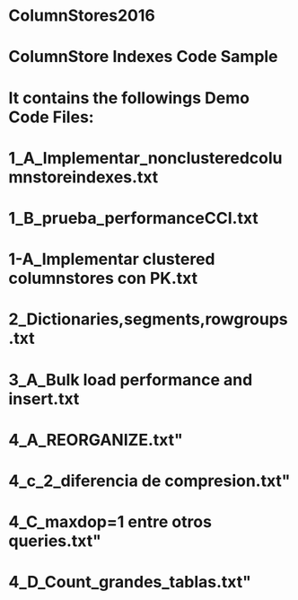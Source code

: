 # ColumnStores2016
# ColumnStore Indexes Code Sample
# It contains the followings Demo Code Files:
# 1_A_Implementar_nonclusteredcolumnstoreindexes.txt
# 1_B_prueba_performanceCCI.txt
# 1-A_Implementar clustered columnstores con PK.txt
# 2_Dictionaries,segments,rowgroups.txt
# 3_A_Bulk load performance and insert.txt
# 4_A_REORGANIZE.txt"
# 4_c_2_diferencia de compresion.txt"
# 4_C_maxdop=1 entre otros queries.txt"
# 4_D_Count_grandes_tablas.txt"
